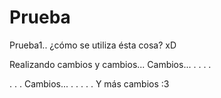 # Prueba
Prueba1.. ¿cómo se utiliza ésta cosa? xD

Realizando cambios y cambios... 
Cambios...
.
.
.
.

.
.
.
Cambios... 
.
.
.
.
.
Y más cambios :3
